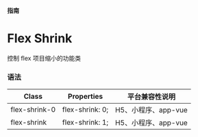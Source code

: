 #### <span class="text-lg text-gray-500 font-normal">指南</span>

<div class="w-screen"></div>

# Flex Shrink
控制 flex 项目缩小的功能类


<CssPrefix />

### 语法
| Class | Properties | 平台兼容性说明
| --- | --- | ---
| <a-link status="success">flex-shrink-0</a-link> | <a-link>flex-shrink: 0;</a-link> | H5、小程序、app-vue
| <a-link status="success">flex-shrink</a-link> | <a-link>flex-shrink: 1;</a-link> | H5、小程序、app-vue